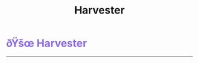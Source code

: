 ﻿---
lang: en-US
title: Harvester
prev:
next:
---

# <font color="#8a68f5">ðŸšœ <b>Harvester</b></font> <Badge text="Trickery" type="tip" vertical="middle"/>
---


